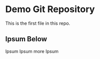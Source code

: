 # Demo Git Repository

This is the first file in this repo.

## Ipsum Below

Ipsum Ipsum
more Ipsum


